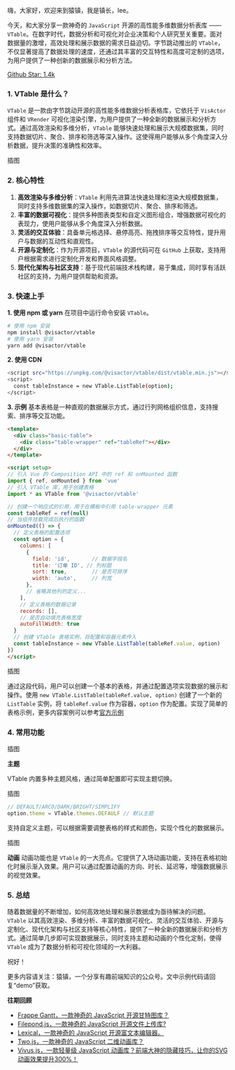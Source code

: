 嗨，大家好，欢迎来到猿镇，我是镇长，lee。

今天，和大家分享一款神奇的 `JavaScript` 开源的高性能多维数据分析表库 —— `VTable`。在数字时代，数据分析和可视化对企业决策和个人研究至关重要。面对数据量的激增，高效处理和展示数据的需求日益迫切。字节跳动推出的 `VTable`，不仅显著提高了数据处理的速度，还通过其丰富的交互特性和高度可定制的选项，为用户提供了一种创新的数据展示和分析方法。


[Github Star: 1.4k](https://github.com/VisActor/VTable)

### 1. VTable 是什么？

`VTable` 是一款由字节跳动开源的高性能多维数据分析表格库，它依托于 `VisActor` 组件和 `VRender` 可视化渲染引擎，为用户提供了一种全新的数据展示和分析方式。通过高效渲染和多维分析，`VTable` 能够快速处理和展示大规模数据集，同时支持数据切片、聚合、排序和筛选等深入操作。这使得用户能够从多个角度深入分析数据，提升决策的准确性和效率。

插图

### 2. 核心特性

1. **高效渲染与多维分析**：`VTable` 利用先进算法快速处理和渲染大规模数据集，同时支持多维数据集的深入操作，如数据切片、聚合、排序和筛选。
2. **丰富的数据可视化**：提供多种图表类型和自定义图形组合，增强数据可视化的表现力，使用户能够从多个角度深入分析数据。
3. **灵活的交互体验**：具备单元格选择、悬停高亮、拖拽排序等交互特性，提升用户与数据的互动性和直观性。
4. **开源与定制化**：作为开源项目，`VTable` 的源代码可在 `GitHub` 上获取，支持用户根据需求进行定制化开发和界面风格调整。
5. **现代化架构与社区支持**：基于现代前端技术栈构建，易于集成，同时享有活跃社区的支持，为用户提供帮助和资源。

### 3. 快速上手

**1. 使用 npm 或 yarn**
在项目中运行命令安装 `VTable`。
```bash
# 使用 npm 安装
npm install @visactor/vtable
# 使用 yarn 安装
yarn add @visactor/vtable
```

**2. 使用 CDN**

```bash
<script src="https://unpkg.com/@visactor/vtable/dist/vtable.min.js"></script>
<script>
  const tableInstance = new VTable.ListTable(option);
</script>
```
**3. 示例**
基本表格是一种直观的数据展示方式，通过行列网格组织信息，支持搜索、排序等交互功能。

```html
<template>
  <div class="basic-table">
    <div class="table-wrapper" ref="tableRef"></div>
  </div>
</template>

<script setup>
// 引入 Vue 的 Composition API 中的 ref 和 onMounted 函数
import { ref, onMounted } from 'vue'
// 引入 VTable 库，用于创建表格
import * as VTable from '@visactor/vtable'

// 创建一个响应式的引用，用于在模板中引用 table-wrapper 元素
const tableRef = ref(null)
// 当组件挂载完成后执行的函数
onMounted(() => {
  // 定义表格的配置选项
  const option = {
    columns: [
      {
        field: 'id',       // 数据字段名
        title: '订单 ID', // 列标题
        sort: true,        // 是否可排序
        width: 'auto',     // 列宽
      },
      // 省略其他列的定义...
    ],
    // 定义表格的数据记录
    records: [],
    // 是否自动填充表格宽度
    autoFillWidth: true
  }
  // 创建 VTable 表格实例，将配置和容器元素传入
  const tableInstance = new VTable.ListTable(tableRef.value, option)
})
</script>
```
插图

通过这段代码，用户可以创建一个基本的表格，并通过配置选项实现数据的展示和操作。使用 `new VTable.ListTable(tableRef.value, option)` 创建了一个新的 `ListTable` 实例，将 `tableRef.value` 作为容器，`option` 作为配置。实现了简单的表格示例，更多内容案例可以参考[官方示例](https://visactor.io/vtable/example)

### 4. 常用功能

插图

**主题**

VTable 内置多种主题风格，通过简单配置即可实现主题切换。

插图 

```js
// DEFAULT/ARCO/DARK/BRIGHT/SIMPLIFY
option.theme = VTable.themes.DEFAULF // 默认主题
```
支持自定义主题，可以根据需要调整表格的样式和颜色，实现个性化的数据展示。

插图

**动画**
动画功能也是 `VTable` 的一大亮点。它提供了入场动画功能，支持在表格初始化时展示渐入效果。用户可以通过配置动画的方向、时长、延迟等，增强数据展示的视觉效果。

### 5. 总结

随着数据量的不断增加，如何高效地处理和展示数据成为亟待解决的问题。`VTable` 以其高效渲染、多维分析、丰富的数据可视化、灵活的交互体验、开源与定制化、现代化架构与社区支持等核心特性，提供了一种全新的数据展示和分析方式。通过简单几步即可实现数据展示，同时支持主题和动画的个性化定制，使得 `VTable` 成为了数据分析和可视化领域的一大利器。

祝好！

更多内容请关注：猿镇，一个分享有趣前端知识的公众号。文中示例代码请回复“demo”获取。

**往期回顾**

- [Frappe Gantt，一款神奇的 JavaScript 开源甘特图库？](https://mp.weixin.qq.com/s/aRlWUu3XLuzRPQf0ZWg3_g)
- [Filepond.js，一款神奇的 JavaScript 开源文件上传库?](https://mp.weixin.qq.com/s/gCVa1QLUqfiIhCuJ2mR4kw)
- [Lexical，一款神奇的 JavaScript 开源富文本编辑器。](https://mp.weixin.qq.com/s/ymJewx_9kn38N-eshYGUgQ)
- [Two.js，一款神奇的 JavaScript 二维动画库？](https://mp.weixin.qq.com/s/JIkp0A2XDexkRPiYFwjmKQ)
- [Vivus.js，一款轻量级 JavaScript 动画库？前端大神的隐藏技巧，让你的SVG动画效果提升300%！](https://mp.weixin.qq.com/s/PxZDU3AAT5N1ao4HeWZOXw)

